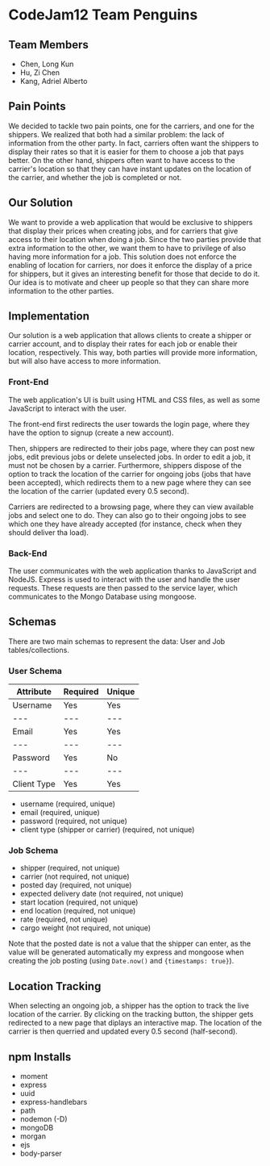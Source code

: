 # CodeJam12 Team Penguins
## Team Members
- Chen, Long Kun
- Hu, Zi Chen
- Kang, Adriel Alberto

## Pain Points
We decided to tackle two pain points, one for the carriers, and one for the shippers. We realized that both had a similar problem: the lack of information from the other party. In fact, carriers often want the shippers to display their rates so that it is easier for them to choose a job that pays better. On the other hand, shippers often want to have access to the carrier's location so that they can have instant updates on the location of the carrier, and whether the job is completed or not.

## Our Solution
We want to provide a web application that would be exclusive to shippers that display their prices when creating jobs, and for carriers that give access to their location when doing a job. Since the two parties provide that extra information to the other, we want them to have to privilege of also having more information for a job. This solution does not enforce the enabling of location for carriers, nor does it enforce the display of a price for shippers, but it gives an interesting benefit for those that decide to do it. Our idea is to motivate and cheer up people so that they can share more information to the other parties.

## Implementation
Our solution is a web application that allows clients to create a shipper or carrier account, and to display their rates for each job or enable their location, respectively. This way, both parties will provide more information, but will also have access to more information.

### Front-End
The web application's UI is built using HTML and CSS files, as well as some JavaScript to interact with the user.

The front-end first redirects the user towards the login page, where they have the option to signup (create a new account).

Then, shippers are redirected to their jobs page, where they can post new jobs, edit previous jobs or delete unselected jobs. In order to edit a job, it must not be chosen by a carrier. Furthermore, shippers dispose of the option to track the location of the carrier for ongoing jobs (jobs that have been accepted), which redirects them to a new page where they can see the location of the carrier (updated every 0.5 second).

Carriers are redirected to a browsing page, where they can view available jobs and select one to do. They can also go to their ongoing jobs to see which one they have already accepted (for instance, check when they should deliver tha load).

### Back-End
The user communicates with the web application thanks to JavaScript and NodeJS. Express is used to interact with the user and handle the user requests. These requests are then passed to the service layer, which communicates to the Mongo Database using mongoose.

## Schemas
There are two main schemas to represent the data: User and Job tables/collections.

### User Schema
Attribute | Required | Unique
--- | --- | ---
Username | Yes | Yes
--- | --- | ---
Email | Yes | Yes
--- | --- | ---
Password | Yes | No
--- | --- | ---
Client Type | Yes | Yes

- username (required, unique)
- email (required, unique)
- password (required, not unique)
- client type (shipper or carrier) (required, not unique)

### Job Schema
- shipper (required, not unique)
- carrier (not required, not unique)
- posted day (required, not unique)
- expected delivery date (not required, not unique)
- start location (required, not unique)
- end location (required, not unique)
- rate (required, not unique)
- cargo weight (not required, not unique)

Note that the posted date is not a value that the shipper can enter, as the value will be generated automatically my express and mongoose when creating the job posting (using `Date.now()` and `{timestamps: true}`).

## Location Tracking
When selecting an ongoing job, a shipper has the option to track the live location of the carrier.
By clicking on the tracking button, the shipper gets redirected to a new page that diplays an interactive map. The location of the carrier is then querried and updated every 0.5 second (half-second).

## npm Installs
- moment
- express
- uuid
- express-handlebars
- path
- nodemon (-D)
- mongoDB
- morgan
- ejs
- body-parser
